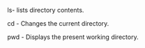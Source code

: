 
ls- lists directory contents.

cd - Changes the current directory.

pwd - Displays the present working directory.
